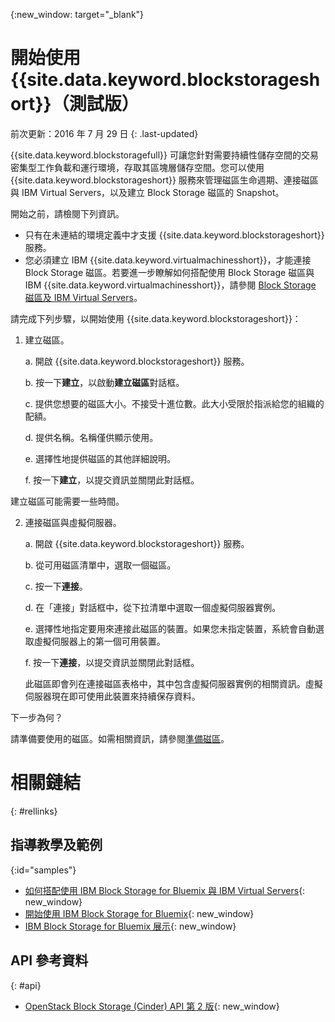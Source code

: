 {:new_window: target="_blank"} 

# 開始使用 {{site.data.keyword.blockstorageshort}}（測試版）

前次更新：2016 年 7 月 29 日
{: .last-updated}

{{site.data.keyword.blockstoragefull}} 可讓您針對需要持續性儲存空間的交易密集型工作負載和運行環境，存取其區塊層儲存空間。您可以使用 {{site.data.keyword.blockstorageshort}} 服務來管理磁區生命週期、連接磁區與 IBM Virtual Servers，以及建立 Block Storage 磁區的 Snapshot。

開始之前，請檢閱下列資訊。

* 只有在未連結的環境定義中才支援 {{site.data.keyword.blockstorageshort}} 服務。 
* 您必須建立 IBM {{site.data.keyword.virtualmachinesshort}}，才能連接 Block Storage 磁區。若要進一步瞭解如何搭配使用 Block Storage 磁區與 IBM {{site.data.keyword.virtualmachinesshort}}，請參閱 [Block Storage 磁區及 IBM Virtual Servers](../../virtualmachines/vm_create.html#storage_BS)。 

請完成下列步驟，以開始使用 {{site.data.keyword.blockstorageshort}}：

1. 建立磁區。
   
   a. 開啟 {{site.data.keyword.blockstorageshort}} 服務。

   b. 按一下**建立**，以啟動**建立磁區**對話框。

   c.	提供您想要的磁區大小。不接受十進位數。此大小受限於指派給您的組織的配額。
   
   d.	提供名稱。名稱僅供顯示使用。
   
   e.	選擇性地提供磁區的其他詳細說明。
   
   f.	按一下**建立**，以提交資訊並關閉此對話框。

  建立磁區可能需要一些時間。

2. 連接磁區與虛擬伺服器。

   a. 開啟 {{site.data.keyword.blockstorageshort}} 服務。
   
   b. 從可用磁區清單中，選取一個磁區。
   
   c.	按一下**連接**。
   
   d.	在「連接」對話框中，從下拉清單中選取一個虛擬伺服器實例。 
   
   e.	選擇性地指定要用來連接此磁區的裝置。如果您未指定裝置，系統會自動選取虛擬伺服器上的第一個可用裝置。
   
   f.	按一下**連接**，以提交資訊並關閉此對話框。
   
   此磁區即會列在連接磁區表格中，其中包含虛擬伺服器實例的相關資訊。虛擬伺服器現在即可使用此裝置來持續保存資料。 
 
下一步為何？

請準備要使用的磁區。如需相關資訊，請參閱[準備磁區](../BlockStorage/blockstorage_preparingvolume.html)。

# 相關鏈結
{: #rellinks}

## 指導教學及範例
{:id="samples"}

* [如何搭配使用 IBM Block Storage for Bluemix 與 IBM Virtual Servers](https://developer.ibm.com/bluemix/2016/02/24/use-block-storage-for-bluemix-with-virtual-servers/){: new_window}
* [開始使用 IBM Block Storage for Bluemix](https://developer.ibm.com/bluemix/2016/02/15/getting-started-with-block-storage/){: new_window}
* [IBM Block Storage for Bluemix 展示](https://www.youtube.com/watch?v=3gCIHYKU1rE&list=PLzpeuWUENMK2d3L5qCITo2GQEt-7r0oqm&index=45){: new_window}

## API 參考資料
{: #api}
* [OpenStack Block Storage (Cinder) API 第 2 版](http://developer.openstack.org/api-ref-blockstorage-v2.html){: new_window}


